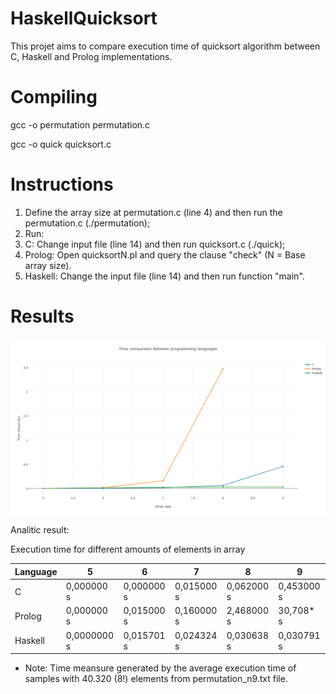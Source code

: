 # HaskellQuicksort
This projet aims to compare execution time of quicksort algorithm between C, Haskell and Prolog implementations.

# Compiling
gcc -o permutation permutation.c

gcc -o quick quicksort.c

# Instructions
1.  Define the array size at permutation.c (line 4) and then run the permutation.c (./permutation);
2.  Run:
  1. C: Change input file (line 14) and then run quicksort.c (./quick);
  2. Prolog: Open quicksortN.pl and query the clause "check" (N = Base array size).
  3. Haskell: Change the input file (line 14) and then run function "main".

# Results
![plot](newplot.png)

Analitic result:

Execution time for different amounts of elements in array

| Language | 5 | 6 | 7 | 8 | 9 |
|-----------|-----------|-----------|-----------|-----------|-----------|
|C	| 0,000000 s	| 0,000000 s	| 0,015000 s	| 0,062000 s |	0,453000 s|
|Prolog	| 0,000000 s |	0,015000 s |	0,160000 s |	2,468000 s |	30,708* s|
|Haskell	| 0,0000000 s	| 0,015701 s |	0,024324 s	| 0,030638 s	| 0,030791 s|

* Note: Time meansure generated by the average execution time of samples with 40.320 (8!) elements from permutation_n9.txt file.

  
